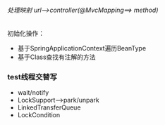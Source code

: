 #

######  处理映射 url-->controller(@MvcMapping==> method)

 初始化操作：
  
  * 基于SpringApplicationContext遍历BeanType
  * 基于Class查找有注解的方法

### test线程交替写
 * wait/notify
 * LockSupport-->park/unpark
 * LinkedTransferQueue
 * LockCondition
